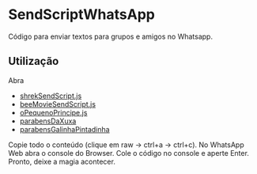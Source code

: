 
#  SendScriptWhatsApp
Código para enviar textos para grupos e amigos no Whatsapp.
##  Utilização

Abra
* [shrekSendScript.js](https://github.com/Matt-Fontes/SendScriptWhatsApp/blob/main/shrekSendScript.js)
* [beeMovieSendScript.js](https://github.com/Matt-Fontes/SendScriptWhatsApp/blob/main/beeMovieSendScript.js)
* [oPequenoPrincipe.js](oPequenoPrincipe.js)
* [parabensDaXuxa](parabensDaXuxa.js)
* [parabensGalinhaPintadinha](parabensGalinhaPintadinha.js)

Copie todo o conteúdo (clique em raw -> ctrl+a -> ctrl+c).
No WhatsApp Web abra o console do Browser.
Cole o código no console e aperte Enter.
Pronto, deixe a magia acontecer.